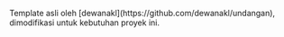 <p>Template asli oleh [dewanakl](https://github.com/dewanakl/undangan), dimodifikasi untuk kebutuhan proyek ini.</p>
